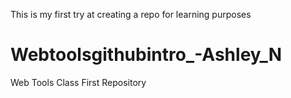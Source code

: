 This is my first try at creating a repo for learning purposes


# Webtoolsgithubintro_-Ashley_N
Web Tools Class First Repository
